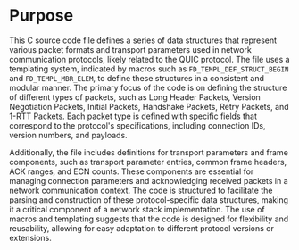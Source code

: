 # Purpose
This C source code file defines a series of data structures that represent various packet formats and transport parameters used in network communication protocols, likely related to the QUIC protocol. The file uses a templating system, indicated by macros such as `FD_TEMPL_DEF_STRUCT_BEGIN` and `FD_TEMPL_MBR_ELEM`, to define these structures in a consistent and modular manner. The primary focus of the code is on defining the structure of different types of packets, such as Long Header Packets, Version Negotiation Packets, Initial Packets, Handshake Packets, Retry Packets, and 1-RTT Packets. Each packet type is defined with specific fields that correspond to the protocol's specifications, including connection IDs, version numbers, and payloads.

Additionally, the file includes definitions for transport parameters and frame components, such as transport parameter entries, common frame headers, ACK ranges, and ECN counts. These components are essential for managing connection parameters and acknowledging received packets in a network communication context. The code is structured to facilitate the parsing and construction of these protocol-specific data structures, making it a critical component of a network stack implementation. The use of macros and templating suggests that the code is designed for flexibility and reusability, allowing for easy adaptation to different protocol versions or extensions.
